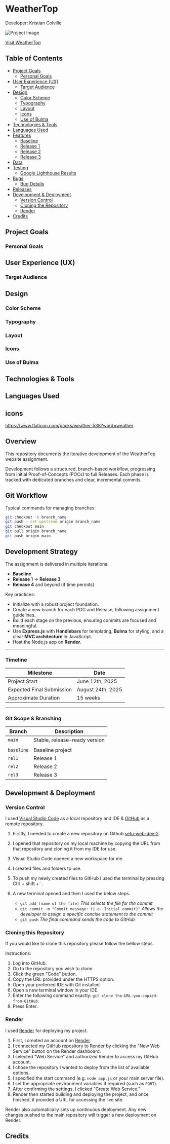# WeatherTop

Developer: Kristian Colville

![Project Image](doc/images/responsive-website.png)

[Visit WeatherTop](https://setu-web-dev-2.onrender.com/)

## Table of Contents

* [Project Goals](#project-goals)
  * [Personal Goals](#personal-goals)
* [User Experience (UX)](#user-experience-ux)
  * [Target Audience](#target-audience)
* [Design](#design)
  * [Color Scheme](#color-scheme)
  * [Typography](#typography)
  * [Layout](#layout)
  * [Icons](#icons)
  * [Use of Bulma](#use-of-bulma)
* [Technologies &amp; Tools](#technologies--tools)
* [Languages Used](#languages-used)
* [Features](#features)
  * [Baseline](#baseline)
  * [Release 1](#release-1)
  * [Release 2](#release-2)
  * [Release 3](#release-3)
* [Data](#data)
* [Testing](#testing)
  * [Google Lighthouse Results](#google-lighthouse-results)
* [Bugs](#bugs)
  * [Bug Details](#bug-details)
* [Releases](#releases)
* [Development &amp; Deployment](#development--deployment)
  * [Version Control](#version-control)
  * [Cloning the Repository](#cloning-this-repository)
  * [Render](#render)
* [Credits](#credits)


## Project Goals
### Personal Goals


## User Experience (UX)
### Target Audience


## Design
### Color Scheme
### Typography
### Layout
### Icons
### Use of Bulma


## Technologies &amp; Tools
## Languages Used



## icons
https://www.flaticon.com/packs/weather-538?word=weather


## Overview

This repository documents the iterative development of the WeatherTop website assignment.

Development follows a structured, branch-based workflow, progressing from initial Proof-of-Concepts (POCs) to full Releases. Each phase is tracked with dedicated branches and clear, incremental commits.

## Git Workflow

Typical commands for managing branches:

```bash
git checkout -b branch_name
git push --set-upstream origin branch_name
git checkout main
git pull origin branch_name
git push origin main
```

## Development Strategy

The assignment is delivered in multiple iterations:

- **Baseline**
- **Release 1** → **Release 3**
- **Release 4** and beyond (if time permits)

Key practices:

- Initialize with a robust project foundation.
- Create a new branch for each POC and Release, following assignment guidelines.
- Build each stage on the previous, ensuring commits are focused and meaningful.
- Use **Express.js** with **Handlebars** for templating, **Bulma** for styling, and a clear **MVC architecture** in JavaScript.
- Host the Node.js app on **Render**.

---

### Timeline

| Milestone                 | Date                 |
| ------------------------- | -------------------- |
| Project Start             | June 12th, 2025      |
| Expected Final Submission | August 24th, 2025    |
| Approximate Duration      | 15 weeks             |

---

### Git Scope & Branching

| Branch       | Description                   |
| ------------ | ----------------------------- |
| `main`       | Stable, release-ready version |
|              |                               |
| `baseline`   | Baseline project              |
| `rel1`       | Release 1                     |
| `rel2`       | Release 2                     |
| `rel3`       | Release 3                     |




## Development & Deployment

### Version Control

I used [Visual Studio Code](https://code.visualstudio.com/) as a local repository and IDE & [GitHub](https://github.com/) as a remote repository.

1. Firstly, I needed to create a new repository on Github [setu-web-dev-2](https://github.com/KristianColville1/setu-web-dev-2).
2. I opened that repository on my local machine by copying the URL from that repository and cloning it from my IDE for use.
3. Visual Studio Code opened a new workspace for me.
4. I created files and folders to use.
5. To push my newly created files to GitHub I used the terminal by pressing Ctrl + shift + `.
6. A new terminal opened and then I used the below steps.

   - `git add (name of the file)` *This selects the file for the commit*
   - `git commit -m "Commit message: (i.e. Initial commit)"` *Allows the developer to assign a specific concise statement to the commit*
   - `git push` *The final command sends the code to GitHub*

### Cloning this Repository

If you would like to clone this repository please follow the bellow steps.

Instructions:

1. Log into GitHub.
2. Go to the repository you wish to clone.
3. Click the green "Code" button.
4. Copy the URL provided under the HTTPS option.
5. Open your preferred IDE with Git installed.
6. Open a new terminal window in your IDE.
7. Enter the following command exactly: `git clone the-URL-you-copied-from-GitHub`.
8. Press Enter.

### Render

I used [Render](https://render.com/) for deploying my project.

1. First, I created an account on [Render](https://render.com/).
2. I connected my GitHub repository to Render by clicking the "New Web Service" button on the Render dashboard.
3. I selected "Web Service" and authorized Render to access my GitHub account.
4. I chose the repository I wanted to deploy from the list of available options.
5. I specified the start command (e.g. `node app.js` or your main server file).
6. I set the appropriate environment variables if required (such as `PORT`).
7. After confirming the settings, I clicked "Create Web Service."
8. Render then started building and deploying the project, and once finished, it provided a URL for accessing the live site.

Render also automatically sets up continuous deployment. Any new changes pushed to the main repository will trigger a new deployment on Render.


## Credits
